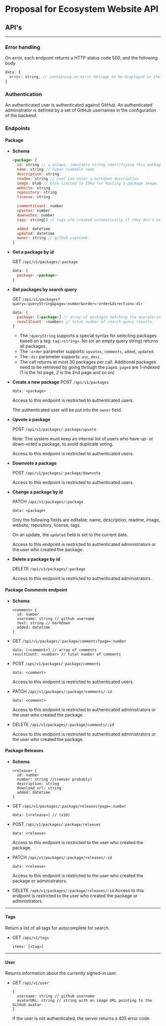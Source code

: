 # Proposal for Ecosystem Website API

## API's

---

### Error handling

On error, each endpoint returns a HTTP status code 500, and the following body

```javascript
data: {
  error: string; // containing an error message to be displayed in the UI
}
```

### Authentication

An authenticated user is authenticated against GitHub.
An authenticated administrator is defined by a set of GitHub usernames in the configuration of the backend.

### Endpoints

#### Package

- **Schema**

  ```javascript
  <package> {
    id: string // a unique, immutable string identifiying this package. allowed: [a-z-_]{2,}
    name: string // human readable name
    description: string
    readme: string // user can enter a markdown description
    image: blob // blob limited to 15kb for hosting a package image.
    website: string
    repository: string
    license: string

    commentsCount: number
    upvotes: number
    downvotes: number
    tags: string[] // tags are created automatically if they don't exist yet. Only [a-z-_]{2,} is allowed for tags.

    added: datetime
    updated: datetime
    owner: string // github username
  }
  ```

- **Get a package by id**

  GET `/api/v1/packages/:package`

  ```javascript
  data: {
    package: <package>
  }
  ```

* **Get packages by search query**

  GET `/api/v1/packages?query=:queryString&page=:number&order=:order&direction=:dir`

  ```javascript
  data: {
    package: [<package>] // array of packages matching the queryString
    resultCount: <number> // total number of search query results
  }
  ```

  - The `:queryString` supports a special syntax for selecting packages based on a tag: `tag:<string>`. No (or an empty query string) returns all packages.
  - The `:order` parameter supports: `upvotes`, `comments`, `added`, `updated`.
  - The `:dir` parameter supports: `asc`, `desc`.
  - The call returns at most 30 packages per call. Additional packages need to be retrieved by going through the `page`s. `page`s are 1-indexed (1 is the 1st page, 2 is the 2nd page and so on)

* **Create a new package**
  POST `/api/v1/packages`

  ```
  data: <package>
  ```

  Access to this endpoint is restricted to authenticated users.

  The authenticated user will be put into the `owner` field.

* **Upvote a package**

  POST `/api/v1/packages/:package/upvote`

  Note: The system must keep an internal list of users who have up- or down-voted a package, to avoid duplicate voting.

  Access to this endpoint is restricted to authenticated users.

* **Downvote a package**

  POST `/api/v1/packages/:package/downvote`

  Access to this endpoint is restricted to authenticated users.

- **Change a package by id**

  PATCH `/api/v1/packages/:package`

  ```
  data: <package>
  ```

  Only the following fields are editable: name, description, readme, image, website, repository, license, tags.

  On an update, the `updated` field is set to the current date.

  Access to this endpoint is restricted to authenticated administrators or the user who created the package.

- **Delete a package by id**

  DELETE `/api/v1/packages/:package`

  Access to this endpoint is restricted to authenticated administrators.

#### Package Comments endpoint

- **Schema**

  ```
  <comment> {
    id: number
    username: string // github username
    text: string // markdown
    added: datetime
  }
  ```

- GET `/api/v1/packages/:package/comments?page=:number`

  ```
  data: [<comment>] // array of comments
  resultCount: <number> // total number of comments
  ```

- POST `/api/v1/packages/:package/comments`

  ```
  data: <comment>
  ```

  Access to this endpoint is restricted to authenticated users.

- PATCH `/api/v1/packages/:package/comments/:id`

  ```
  data: <comment>
  ```

  Access to this endpoint is restricted to authenticated administrators or the user who created the package.

- DELETE `/api/v1/packages/:package/comments/:id`

  Access to this endpoint is restricted to authenticated administrators or the user who created the package.

#### Package Releases

- **Schema**

  ```
  <release> {
    id: number
    number: string //(semver probably)
    description: string
    download_url: string
    added: datetime
  }
  ```

- GET `/api/v1/packages/:package/releases?page=:number`
  ```
  data: [<release>] // (x10)
  ```
- POST `/api/v1/packages/:package/releases`

  ```
  data: <release>
  ```

  Access to this endpoint is restricted to the user who created the package.

- PATCH `/api/v1/packages/:package/releases/:id`

  ```
  data: <release>
  ```

  Access to this endpoint is restricted to the user who created the package or administrators.

- DELETE `/apk/v1/packages/:package/releases/:id`
  Access to this endpoint is restricted to the user who created the package or administrators.

---

#### Tags

Return a list of all tags for autocomplete for search.

- GET `/api/v1/tags`
  ```
  items: [<tag>]
  ```

---

#### User

Returns information about the currently signed-in user.

- GET `/api/v1/user`

  ```
  {
    username: string // github username
    avatarURL: string // string with an image URL pointing to the GitHub avatar
  }
  ```

  If the user is not authenticated, the server returns a 405 error code.
